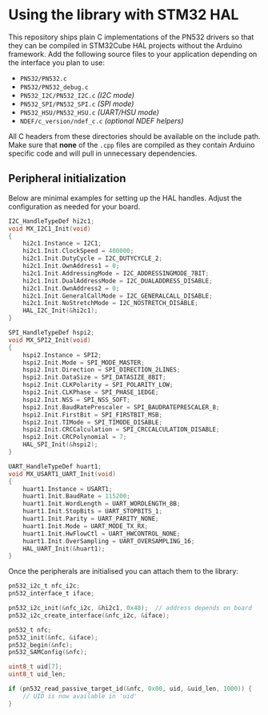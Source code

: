 # Using the library with STM32 HAL

This repository ships plain C implementations of the PN532 drivers so
that they can be compiled in STM32Cube HAL projects without the Arduino
framework.  Add the following source files to your application
depending on the interface you plan to use:

- `PN532/PN532.c`
- `PN532/PN532_debug.c`
- `PN532_I2C/PN532_I2C.c` *(I2C mode)*
- `PN532_SPI/PN532_SPI.c` *(SPI mode)*
- `PN532_HSU/PN532_HSU.c` *(UART/HSU mode)*
- `NDEF/c_version/ndef_c.c` *(optional NDEF helpers)*

All C headers from these directories should be available on the include
path.  Make sure that **none** of the `.cpp` files are compiled as they
contain Arduino specific code and will pull in unnecessary
dependencies.

## Peripheral initialization
Below are minimal examples for setting up the HAL handles.  Adjust the
configuration as needed for your board.

```c
I2C_HandleTypeDef hi2c1;
void MX_I2C1_Init(void)
{
    hi2c1.Instance = I2C1;
    hi2c1.Init.ClockSpeed = 400000;
    hi2c1.Init.DutyCycle = I2C_DUTYCYCLE_2;
    hi2c1.Init.OwnAddress1 = 0;
    hi2c1.Init.AddressingMode = I2C_ADDRESSINGMODE_7BIT;
    hi2c1.Init.DualAddressMode = I2C_DUALADDRESS_DISABLE;
    hi2c1.Init.OwnAddress2 = 0;
    hi2c1.Init.GeneralCallMode = I2C_GENERALCALL_DISABLE;
    hi2c1.Init.NoStretchMode = I2C_NOSTRETCH_DISABLE;
    HAL_I2C_Init(&hi2c1);
}

SPI_HandleTypeDef hspi2;
void MX_SPI2_Init(void)
{
    hspi2.Instance = SPI2;
    hspi2.Init.Mode = SPI_MODE_MASTER;
    hspi2.Init.Direction = SPI_DIRECTION_2LINES;
    hspi2.Init.DataSize = SPI_DATASIZE_8BIT;
    hspi2.Init.CLKPolarity = SPI_POLARITY_LOW;
    hspi2.Init.CLKPhase = SPI_PHASE_1EDGE;
    hspi2.Init.NSS = SPI_NSS_SOFT;
    hspi2.Init.BaudRatePrescaler = SPI_BAUDRATEPRESCALER_8;
    hspi2.Init.FirstBit = SPI_FIRSTBIT_MSB;
    hspi2.Init.TIMode = SPI_TIMODE_DISABLE;
    hspi2.Init.CRCCalculation = SPI_CRCCALCULATION_DISABLE;
    hspi2.Init.CRCPolynomial = 7;
    HAL_SPI_Init(&hspi2);
}

UART_HandleTypeDef huart1;
void MX_USART1_UART_Init(void)
{
    huart1.Instance = USART1;
    huart1.Init.BaudRate = 115200;
    huart1.Init.WordLength = UART_WORDLENGTH_8B;
    huart1.Init.StopBits = UART_STOPBITS_1;
    huart1.Init.Parity = UART_PARITY_NONE;
    huart1.Init.Mode = UART_MODE_TX_RX;
    huart1.Init.HwFlowCtl = UART_HWCONTROL_NONE;
    huart1.Init.OverSampling = UART_OVERSAMPLING_16;
    HAL_UART_Init(&huart1);
}
```

Once the peripherals are initialised you can attach them to the
library:

```c
pn532_i2c_t nfc_i2c;
pn532_interface_t iface;

pn532_i2c_init(&nfc_i2c, &hi2c1, 0x48);  // address depends on board
pn532_i2c_create_interface(&nfc_i2c, &iface);

pn532_t nfc;
pn532_init(&nfc, &iface);
pn532_begin(&nfc);
pn532_SAMConfig(&nfc);

uint8_t uid[7];
uint8_t uid_len;

if (pn532_read_passive_target_id(&nfc, 0x00, uid, &uid_len, 1000)) {
    // UID is now available in 'uid'
}
```
